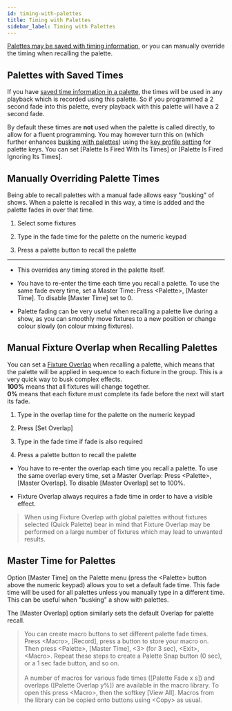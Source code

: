```yaml
---
id: timing-with-palettes
title: Timing with Palettes
sidebar_label: Timing with Palettes
---
```


[Palettes may be saved with timing information](creating-palettes.md#creating-a-time-palette),
or you can manually override the timing when recalling the palette.

Palettes with Saved Times
-------------------------

If you have
[saved time information in a palette](creating-palettes.md#creating-a-time-palette),
the times will be used in any playback which is recorded using this palette. 
So if you programmed a 2 second fade into this palette, every playback with this 
palette will have a 2 second fade.

By default these times are **not** used when the palette is called directly, to allow 
for a fluent programming. You may however turn this on (which further enhances [busking 
with palettes](../running-the-show/playback-controls#busking-with-palettes)) using the
[key profile setting](../system-settings/key-profiles.md) for palette keys.
You can set \[Palette Is Fired With Its Times\] or \[Palette Is Fired
Ignoring Its Times\].

Manually Overriding Palette Times
---------------------------------

[](https://youtu.be/FF8szWCpVkE?t=135 "Overriding Palette Times")

Being able to recall palettes with a manual fade allows easy \"busking\"
of shows. When a palette is recalled in this way, a time is added and
the palette fades in over that time.

1. Select some fixtures

2. Type in the fade time for the palette on the numeric keypad

3. Press a palette button to recall the palette

---

-   This overrides any timing stored in the palette itself.

-   You have to re-enter the time each time you recall a palette. To use
    the same fade every time, set a Master Time: Press \<Palette\>, \[Master
    Time\]. To disable \[Master Time\] set to 0.

-   Palette fading can be very useful when recalling a palette live
    during a show, as you can smoothly move fixtures to a new position
    or change colour slowly (on colour mixing fixtures).

Manual Fixture Overlap when Recalling Palettes
----------------------------------------------

You can set a [Fixture Overlap](../cues/cue-timing.md#fade-times-and-fixture-overlap)
when recalling a palette, which means that
the palette will be applied in sequence to each fixture in the group.
This is a very quick way to busk complex effects.\
**100%** means that all fixtures will change together.\
**0%** means that each fixture must complete its fade before the
next will start its fade.

1. Type in the overlap time for the palette on the numeric keypad

2. Press \[Set Overlap\]

3. Type in the fade time if fade is also required

4. Press a palette button to recall the palette

-   You have to re-enter the overlap each time you recall a palette. To
    use the same overlap every time, set a Master Overlap: Press
    \<Palette\>, \[Master Overlap\]. To disable \[Master Overlap\] set to 100%.

-   Fixture Overlap always requires a fade time in order to have a visible effect.

>   When using Fixture Overlap with global palettes without fixtures selected (Quick Palette)
    bear in mind that Fixture Overlap may be performed on a large number of fixtures which
    may lead to unwanted results.

Master Time for Palettes
------------------------

Option \[Master Time\] on the Palette menu (press the \<Palette\> button
above the numeric keypad) allows you to set a default fade time. This
fade time will be used for all palettes unless you manually type in a
different time. This can be useful when "busking" a show with palettes.

The \[Master Overlap\] option similarly sets the default Overlap for
palette recall.

> You can create macro buttons to set different palette fade times. Press
\<Macro\>, \[Record\], press a button to store your macro on. Then press
\<Palette\>, \[Master Time\], \<3\> (for 3 sec), \<Exit\>, \<Macro\>.
Repeat these steps to create a Palette Snap button (0 sec), or a 1 sec
fade button, and so on.\
\
A number of macros for various fade times (\[Palette Fade x s\]) and overlaps
(\[Palette Overlap y%\]) are available in the macro library. To open this press \<Macro\>, 
then the softkey \[View All\]. Macros from the library can be copied onto buttons
using \<Copy\> as usual.

